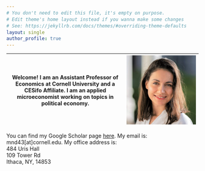 ```yaml
---
# You don't need to edit this file, it's empty on purpose.
# Edit theme's home layout instead if you wanna make some changes
# See: https://jekyllrb.com/docs/themes/#overriding-theme-defaults
layout: single
author_profile: true
---
```



Welcome! I am an Assistant Professor of Economics at Cornell University and a CESifo Affiliate. I am an applied microeconomist working on topics in political economy. | ![image info](assets/images/IMG_MD.jpg)
------------- | -------------
You can find my Google Scholar page [here](https://scholar.google.com/citations?user=kSFKH0sAAAAJ&hl=en).
My email is: mnd43\[at]cornell.edu. 
My office address is:  
484 Uris Hall  
109 Tower Rd  
Ithaca, NY, 14853 



